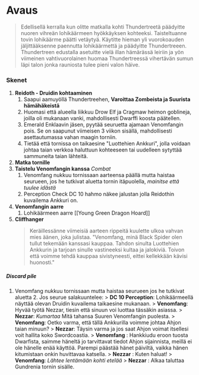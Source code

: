 # Avaus
> Edellisellä kerralla kun olitte matkalla kohti Thundertreetä päädyitte nuoren vihreän lohikäärmeen hyökkäyksen kohteeksi. Taisteltuanne tovin lohikäärme päätti vetäytyä. Käytitte hieman yli vuorokoauden jäljittääksenne paennutta lohikäärmettä ja päädyitte Thundertreeen.
> Thundertreen edustalla asetuitte vielä illan hämärässä leiriin ja yön viimeinen vahtivuorolainen huomaa Thundertreessä vihertävän sumun läpi talon jonka rauniosta tulee pieni valon häive.

### Skenet
1. **Reidoth - Druidin kohtaaminen**
	1. Saapui aamuyöllä Thundertreehen, **Varoittaa Zombeista ja Suurista hämähäkeistä**
	2. Huomasi että alueella liikkuu Drow Elf ja Cragmaw heimon goblineja, joilla oli mukanaan vanki, mahdollisesti Dwarffi koosta päätellen.
	3. Emerald Enklaavin jäsen, pyytää seuruetta ajamaan Venomfangin pois. Se on saapunut viimeisen 3 viikon sisällä, mahdollisesti asettautumassa vahan maagin torniin.
	4. Tietää että tornissa on taikaesine "Luottehien Ankkuri", jolla voidaan johtaa taian verkkoa haluttuun kohteeseen tai uudelleen sytyttää sammuneita taian lähteitä.
2. **Matka tornille** 
3. **Taistelu Venomfangin kanssa** *Combat*
	1. Venomfang nukkuu tornissaan aarteensa päällä mutta haistaa seurueen, jos he tutkivat aluetta tornin itäpuolella, *mainitse että tuulee idästä*
	2. Perception Check DC 10 hahmo näkee jalustan jolla Reidothin kuvailema Ankkuri on.
3. **Venomfangin aarre**
	1.  Lohikäärmeen aarre [[Young Green Dragon Hoard]]
4. **Cliffhanger**
	> Keräillessänne viimeisiä aarteen rippeitä kuulette ulkoa vahvan mies äänen, joka julistaa.
	> "Venomfang, minä Black Spider olen tullut tekemään kanssasi kauppaa. Tahdon sinulta Luottehien Ankkurin ja tarjoan sinulle vastineeksi kultaa ja jalokiviä. Toivon että voimme tehdä kauppaa sivistyneesti, eittei kellekkään kävisi huonosti."







##### Discard pile
1. Venomfang nukkuu tornissaan mutta haistaa seurueen jos he tutkivat aluetta 
	2. Jos seurue salakuuntelee: 
		> **DC 10 Perception**: Lohikäärmeellä näyttää olevan Druidin kuvailema taikaesine mukanaan.
		> **Venomfang**: Hyvää työtä Nezzar, tiesin että sinuun voi luottaa tässäkin asiassa.
		> **Nezzar**: *Kumartaa* Mitä tahansa Suuren Venomfangin puolesta.
		> **Venomfang**: Oetko varma, että tällä Ankkurilla voimme johtaa Ahjon taian minuun?
		> **Nezzar**: Täysin varma ja jos saat Ahjon voimat itsellesi voit hallita koko Swordcoastia.
		> **Venomfang** : Hankkiudu eroon tuosta Dwarfista, saimme häneltä jo tarvittavat tiedot Ahjon sijainnista, meillä ei ole hänelle enää käyttöä. Parempi päästää hänet päiviltä, vaikka hänen kitumistaan onkin huvittavaa katsella.
		> **Nezzar** : Kuten haluat!
		> **Venomfang**: *Lähtee lentämään kohti etelää*
		> **Nezzar** : Alkaa taluttaa Gundrenia tornin sisälle. 